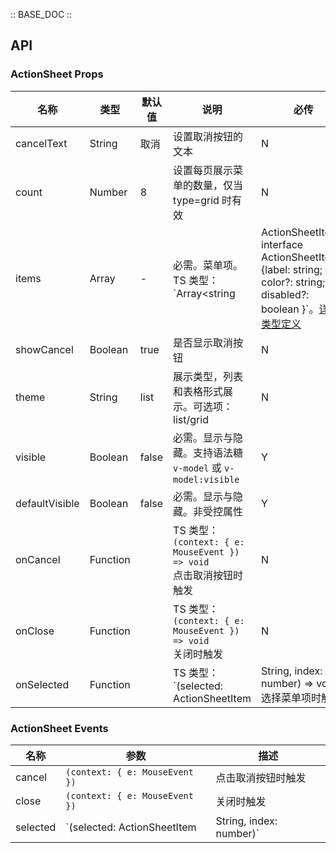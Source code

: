 :: BASE_DOC ::

## API
### ActionSheet Props

名称 | 类型 | 默认值 | 说明 | 必传
-- | -- | -- | -- | --
cancelText | String | 取消 | 设置取消按钮的文本 | N
count | Number | 8 | 设置每页展示菜单的数量，仅当 type=grid 时有效 | N
items | Array | - | 必需。菜单项。TS 类型：`Array<string | ActionSheetItem>` `interface ActionSheetItem {label: string; color?: string; disabled?: boolean }`。[详细类型定义](https://github.com/Tencent/tdesign-mobile-vue/tree/develop/src/action-sheet/type.ts) | Y
showCancel | Boolean | true | 是否显示取消按钮 | N
theme | String | list | 展示类型，列表和表格形式展示。可选项：list/grid | N
visible | Boolean | false | 必需。显示与隐藏。支持语法糖 `v-model` 或 `v-model:visible` | Y
defaultVisible | Boolean | false | 必需。显示与隐藏。非受控属性 | Y
onCancel | Function |  | TS 类型：`(context: { e: MouseEvent }) => void`<br/>点击取消按钮时触发 | N
onClose | Function |  | TS 类型：`(context: { e: MouseEvent }) => void`<br/>关闭时触发 | N
onSelected | Function |  | TS 类型：`(selected: ActionSheetItem | String, index: number) => void`<br/>选择菜单项时触发 | N

### ActionSheet Events

名称 | 参数 | 描述
-- | -- | --
cancel | `(context: { e: MouseEvent })` | 点击取消按钮时触发
close | `(context: { e: MouseEvent })` | 关闭时触发
selected | `(selected: ActionSheetItem | String, index: number)` | 选择菜单项时触发
